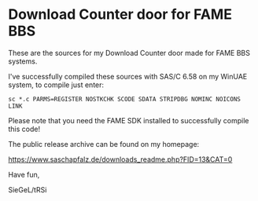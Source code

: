 # Download Counter door for FAME BBS

These are the sources for my Download Counter door made for FAME BBS systems.

I've successfully compiled these sources with SAS/C 6.58 on my WinUAE system,
to compile just enter:

```
sc *.c PARMS=REGISTER NOSTKCHK SCODE SDATA STRIPDBG NOMINC NOICONS LINK
```

Please note that you need the FAME SDK installed to successfully compile this code!

The public release archive can be found on my homepage:

https://www.saschapfalz.de/downloads_readme.php?FID=13&CAT=0

Have fun,

SieGeL/tRSi
